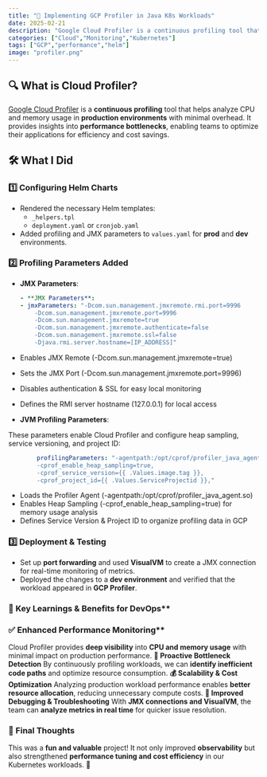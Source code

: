 ```yaml
---
title: "🚀 Implementing GCP Profiler in Java K8s Workloads"
date: 2025-02-21
description: "Google Cloud Profiler is a continuous profiling tool that helps analyze CPU and memory usage in production environments with minimal overhead. It provides insights into performance bottlenecks, enabling teams to optimize their applications for efficiency and cost savings."
categories: ["Cloud","Monitoring","Kubernetes"]
tags: ["GCP","performance","helm"]
image: "profiler.png"
---
```


## 🔍 What is Cloud Profiler?

[Google Cloud Profiler](https://cloud.google.com/profiler) is a **continuous profiling** tool that helps analyze CPU and memory usage in **production environments** with minimal overhead. It provides insights into **performance bottlenecks**, enabling teams to optimize their applications for efficiency and cost savings.

## 🛠 What I Did

### 1️⃣ Configuring Helm Charts

- Rendered the necessary Helm templates:
  - `_helpers.tpl`
  - `deployment.yaml` or `cronjob.yaml`
- Added profiling and JMX parameters to `values.yaml` for **prod** and **dev** environments.

### 2️⃣ Profiling Parameters Added

- **JMX Parameters**:

    ```yaml
    - **JMX Parameters**:
    - jmxParameters: "-Dcom.sun.management.jmxremote.rmi.port=9996
        -Dcom.sun.management.jmxremote.port=9996
        -Dcom.sun.management.jmxremote=true
        -Dcom.sun.management.jmxremote.authenticate=false
        -Dcom.sun.management.jmxremote.ssl=false
        -Djava.rmi.server.hostname=[IP_ADDRESS]"
    ```

- Enables JMX Remote (-Dcom.sun.management.jmxremote=true)
- Sets the JMX Port (-Dcom.sun.management.jmxremote.port=9996)
- Disables authentication & SSL for easy local monitoring
- Defines the RMI server hostname (127.0.0.1) for local access

- **JVM Profiling Parameters**:

These parameters enable Cloud Profiler and configure heap sampling, service versioning, and project ID:

```yaml
        profilingParameters: "-agentpath:/opt/cprof/profiler_java_agent.so=-logtostderr,
        -cprof_enable_heap_sampling=true,
        -cprof_service_version={{ .Values.image.tag }},
        -cprof_project_id={{ .Values.ServiceProjectid }},"
```

- Loads the Profiler Agent (-agentpath:/opt/cprof/profiler_java_agent.so)
- Enables Heap Sampling (-cprof_enable_heap_sampling=true) for memory usage analysis
- Defines Service Version & Project ID to organize profiling data in GCP

### 3️⃣ Deployment & Testing

- Set up **port forwarding** and used **VisualVM** to create a JMX connection for real-time monitoring of metrics.
- Deployed the changes to a **dev environment** and verified that the workload appeared in **GCP Profiler**.

### 🚀 Key Learnings & Benefits for DevOps**

### ✅ Enhanced Performance Monitoring**

Cloud Profiler provides **deep visibility** into **CPU and memory usage** with minimal impact on production performance.
    **🛑 Proactive Bottleneck Detection**
By continuously profiling workloads, we can **identify inefficient code paths** and optimize resource consumption.
    **💰 Scalability & Cost Optimization**
Analyzing production workload performance enables **better resource allocation**, reducing unnecessary compute costs.
**🔧 Improved Debugging & Troubleshooting**
With **JMX connections and VisualVM**, the team can **analyze metrics in real time** for quicker issue resolution.

### 🎉 Final Thoughts

This was a **fun and valuable** project! It not only improved **observability** but also strengthened **performance tuning and cost efficiency** in our Kubernetes workloads. 🚀
